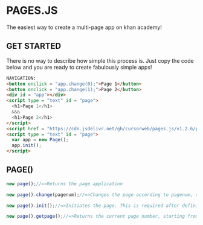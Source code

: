 # PAGES.JS
The easiest way to create a multi-page app on khan academy!
## GET STARTED
There is no way to describe how simple this process is. Just copy the code below and you are ready to create fabulously simple apps!
```html
NAVIGATION:
<button onclick = "app.change(0);">Page 1</button>
<button onclick = "app.change(1);">Page 2</button>
<div id = "app"></div>
<script type = "text" id = "page">
  <h1>Page 1</h1>
  &&&
  <h1>Page 2</h1>
</script>
<script href = "https://cdn.jsdelivr.net/gh/cursorweb/pages.js/v1.2.6/pages.min.js"></script>
<script type = "text" id = "page">
  var app = new Page();
  app.init();
</script>
```
## PAGE()
```javascript
new page();//=>Returns the page application
```
```javascript
new page().change(pagenum);//=>Changes the page according to pagenum, starting from 0
```
```javascript
new page().init();//=>Initiates the page. This is required after defining the app.
```
```javascript
new page().getpage();//=>Returns the current page number, starting from 0.
```
